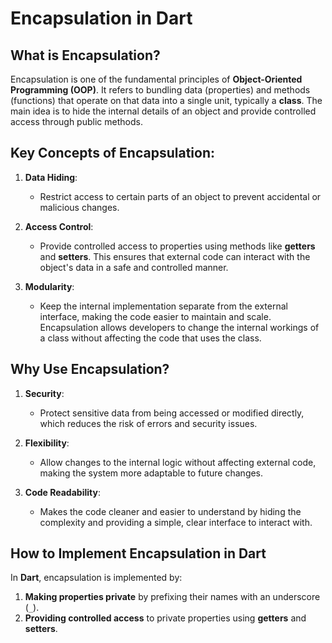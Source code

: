 # Encapsulation in Dart

## What is Encapsulation?

Encapsulation is one of the fundamental principles of **Object-Oriented Programming (OOP)**. It refers to bundling data (properties) and methods (functions) that operate on that data into a single unit, typically a **class**. The main idea is to hide the internal details of an object and provide controlled access through public methods.

## Key Concepts of Encapsulation:

1. **Data Hiding**: 
   - Restrict access to certain parts of an object to prevent accidental or malicious changes.

2. **Access Control**: 
   - Provide controlled access to properties using methods like **getters** and **setters**. This ensures that external code can interact with the object's data in a safe and controlled manner.

3. **Modularity**: 
   - Keep the internal implementation separate from the external interface, making the code easier to maintain and scale. Encapsulation allows developers to change the internal workings of a class without affecting the code that uses the class.

## Why Use Encapsulation?

1. **Security**: 
   - Protect sensitive data from being accessed or modified directly, which reduces the risk of errors and security issues.

2. **Flexibility**: 
   - Allow changes to the internal logic without affecting external code, making the system more adaptable to future changes.

3. **Code Readability**: 
   - Makes the code cleaner and easier to understand by hiding the complexity and providing a simple, clear interface to interact with.

## How to Implement Encapsulation in Dart

In **Dart**, encapsulation is implemented by:

1. **Making properties private** by prefixing their names with an underscore (`_`).
2. **Providing controlled access** to private properties using **getters** and **setters**.
